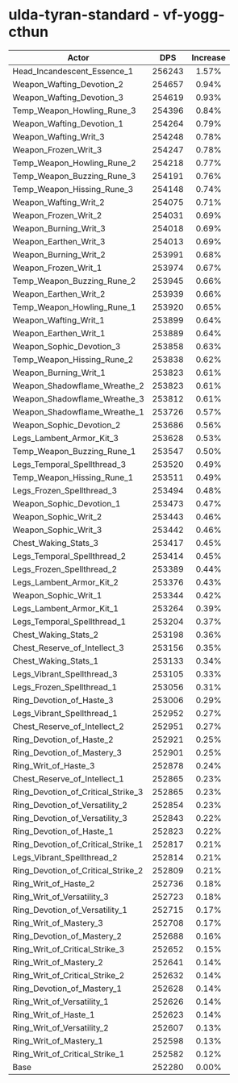 # ulda-tyran-standard - vf-yogg-cthun
| Actor | DPS | Increase |
|---|:---:|:---:|
|Head_Incandescent_Essence_1|256243|1.57%|
|Weapon_Wafting_Devotion_2|254657|0.94%|
|Weapon_Wafting_Devotion_3|254619|0.93%|
|Temp_Weapon_Howling_Rune_3|254396|0.84%|
|Weapon_Wafting_Devotion_1|254264|0.79%|
|Weapon_Wafting_Writ_3|254248|0.78%|
|Weapon_Frozen_Writ_3|254247|0.78%|
|Temp_Weapon_Howling_Rune_2|254218|0.77%|
|Temp_Weapon_Buzzing_Rune_3|254191|0.76%|
|Temp_Weapon_Hissing_Rune_3|254148|0.74%|
|Weapon_Wafting_Writ_2|254075|0.71%|
|Weapon_Frozen_Writ_2|254031|0.69%|
|Weapon_Burning_Writ_3|254018|0.69%|
|Weapon_Earthen_Writ_3|254013|0.69%|
|Weapon_Burning_Writ_2|253991|0.68%|
|Weapon_Frozen_Writ_1|253974|0.67%|
|Temp_Weapon_Buzzing_Rune_2|253945|0.66%|
|Weapon_Earthen_Writ_2|253939|0.66%|
|Temp_Weapon_Howling_Rune_1|253920|0.65%|
|Weapon_Wafting_Writ_1|253899|0.64%|
|Weapon_Earthen_Writ_1|253889|0.64%|
|Weapon_Sophic_Devotion_3|253858|0.63%|
|Temp_Weapon_Hissing_Rune_2|253838|0.62%|
|Weapon_Burning_Writ_1|253823|0.61%|
|Weapon_Shadowflame_Wreathe_2|253823|0.61%|
|Weapon_Shadowflame_Wreathe_3|253812|0.61%|
|Weapon_Shadowflame_Wreathe_1|253726|0.57%|
|Weapon_Sophic_Devotion_2|253686|0.56%|
|Legs_Lambent_Armor_Kit_3|253628|0.53%|
|Temp_Weapon_Buzzing_Rune_1|253547|0.50%|
|Legs_Temporal_Spellthread_3|253520|0.49%|
|Temp_Weapon_Hissing_Rune_1|253511|0.49%|
|Legs_Frozen_Spellthread_3|253494|0.48%|
|Weapon_Sophic_Devotion_1|253473|0.47%|
|Weapon_Sophic_Writ_2|253443|0.46%|
|Weapon_Sophic_Writ_3|253442|0.46%|
|Chest_Waking_Stats_3|253417|0.45%|
|Legs_Temporal_Spellthread_2|253414|0.45%|
|Legs_Frozen_Spellthread_2|253389|0.44%|
|Legs_Lambent_Armor_Kit_2|253376|0.43%|
|Weapon_Sophic_Writ_1|253344|0.42%|
|Legs_Lambent_Armor_Kit_1|253264|0.39%|
|Legs_Temporal_Spellthread_1|253204|0.37%|
|Chest_Waking_Stats_2|253198|0.36%|
|Chest_Reserve_of_Intellect_3|253156|0.35%|
|Chest_Waking_Stats_1|253133|0.34%|
|Legs_Vibrant_Spellthread_3|253105|0.33%|
|Legs_Frozen_Spellthread_1|253056|0.31%|
|Ring_Devotion_of_Haste_3|253006|0.29%|
|Legs_Vibrant_Spellthread_1|252952|0.27%|
|Chest_Reserve_of_Intellect_2|252951|0.27%|
|Ring_Devotion_of_Haste_2|252921|0.25%|
|Ring_Devotion_of_Mastery_3|252901|0.25%|
|Ring_Writ_of_Haste_3|252878|0.24%|
|Chest_Reserve_of_Intellect_1|252865|0.23%|
|Ring_Devotion_of_Critical_Strike_3|252865|0.23%|
|Ring_Devotion_of_Versatility_2|252854|0.23%|
|Ring_Devotion_of_Versatility_3|252843|0.22%|
|Ring_Devotion_of_Haste_1|252823|0.22%|
|Ring_Devotion_of_Critical_Strike_1|252817|0.21%|
|Legs_Vibrant_Spellthread_2|252814|0.21%|
|Ring_Devotion_of_Critical_Strike_2|252809|0.21%|
|Ring_Writ_of_Haste_2|252736|0.18%|
|Ring_Writ_of_Versatility_3|252723|0.18%|
|Ring_Devotion_of_Versatility_1|252715|0.17%|
|Ring_Writ_of_Mastery_3|252708|0.17%|
|Ring_Devotion_of_Mastery_2|252688|0.16%|
|Ring_Writ_of_Critical_Strike_3|252652|0.15%|
|Ring_Writ_of_Mastery_2|252641|0.14%|
|Ring_Writ_of_Critical_Strike_2|252632|0.14%|
|Ring_Devotion_of_Mastery_1|252628|0.14%|
|Ring_Writ_of_Versatility_1|252626|0.14%|
|Ring_Writ_of_Haste_1|252623|0.14%|
|Ring_Writ_of_Versatility_2|252607|0.13%|
|Ring_Writ_of_Mastery_1|252598|0.13%|
|Ring_Writ_of_Critical_Strike_1|252582|0.12%|
|Base|252280|0.00%|
